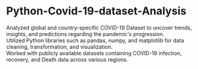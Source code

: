 # Python-Covid-19-dataset-Analysis
Analyzed global and country-specific COVID-19 Dataset  to uncover trends, insights, and predictions regarding the pandemic's progression.	 
Utilized Python libraries such as pandas, numpy, and matplotlib for data cleaning, transformation, and	 visualization.	 
Worked with publicly available datasets containing COVID-19 infection, recovery, and Death data across various regions.	 
